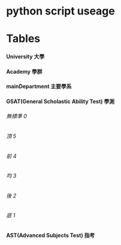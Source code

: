 # python script useage

# Tables 

#### University                              大學
#### Academy                                 學群
#### mainDepartment                          主要學系  
#### GSAT(General Scholastic Ability Test)   學測
###### 無標準   0
###### 頂       5
###### 前       4
###### 均       3   
###### 後       2
###### 底       1

#### AST(Advanced Subjects Test)             指考


